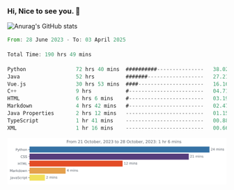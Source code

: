 ### Hi, Nice to see you. 👋

<!--
**EtherFin/EtherFin** is a ✨ _special_ ✨ repository because its `README.md` (this file) appears on your GitHub profile.

Here are some ideas to get you started:

- 🔭 I’m currently working on ...
- 🌱 I’m currently learning ...
- 👯 I’m looking to collaborate on ...
- 🤔 I’m looking for help with ...
- 💬 Ask me about ...
- 📫 How to reach me: ...
- 😄 Pronouns: ...
- ⚡ Fun fact: ...
-->


![Anurag's GitHub stats](https://github-readme-stats.vercel.app/api?username=EtherFin&bg_color=30,e96443,e97f43,e99943,e9b443,e9ce43,e9e843,d3e943,bee943,a9e943,94e943&title_color=fff&text_color=000&show_icons=true&icon_color=000)


<!--START_SECTION:waka-->

```rust
From: 28 June 2023 - To: 03 April 2025

Total Time: 190 hrs 49 mins

Python                72 hrs 40 mins  ##########---------------   38.02 %
Java                  52 hrs          #######------------------   27.21 %
Vue.js                30 hrs 53 mins  ####---------------------   16.16 %
C++                   9 hrs           #------------------------   04.71 %
HTML                  6 hrs 6 mins    #------------------------   03.19 %
Markdown              4 hrs 42 mins   #------------------------   02.47 %
Java Properties       2 hrs 12 mins   -------------------------   01.15 %
TypeScript            1 hr 41 mins    -------------------------   00.88 %
XML                   1 hr 16 mins    -------------------------   00.66 %
```

<!--END_SECTION:waka-->

<img
  src="https://github.com/EtherFin/EtherFin/blob/master/images/stat.svg"
  alt="Work Dashboard"
/>

